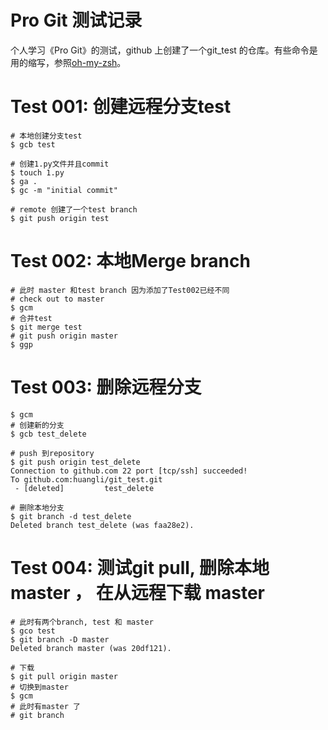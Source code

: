# Pro Git 测试记录

个人学习《Pro Git》的测试，github 上创建了一个git_test 的仓库。有些命令是用的缩写，参照[oh-my-zsh](https://github.com/ohmyzsh/ohmyzsh/wiki/Cheatsheet#git)。

# Test 001: 创建远程分支test
```terminal
# 本地创建分支test
$ gcb test

# 创建1.py文件并且commit
$ touch 1.py
$ ga .
$ gc -m "initial commit"

# remote 创建了一个test branch
$ git push origin test
```

# Test 002: 本地Merge branch
```terminal
# 此时 master 和test branch 因为添加了Test002已经不同
# check out to master
$ gcm
# 合并test
$ git merge test
# git push origin master
$ ggp
```

# Test 003: 删除远程分支
```terminal
$ gcm
# 创建新的分支
$ gcb test_delete

# push 到repository
$ git push origin test_delete
Connection to github.com 22 port [tcp/ssh] succeeded!
To github.com:huangli/git_test.git
 - [deleted]         test_delete

# 删除本地分支
$ git branch -d test_delete
Deleted branch test_delete (was faa28e2).
```

# Test 004: 测试git pull, 删除本地 master ， 在从远程下载 master
```terminal
# 此时有两个branch, test 和 master
$ gco test
$ git branch -D master
Deleted branch master (was 20df121).

# 下载
$ git pull origin master
# 切换到master
$ gcm
# 此时有master 了
# git branch 
```
